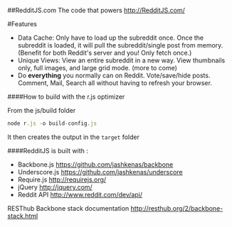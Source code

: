 ##RedditJS.com
The code that powers <http://RedditJS.com/>

#Features
 * Data Cache:  Only have to load up the subreddit once.  Once the subreddit is loaded, it will pull the subreddit/single post from memory. (Benefit for both Reddit's server and you!  Only fetch once.)
 * Unique Views:  View an entire subreddit in a new way.  View thumbnails only, full images, and large grid mode.  (more to come)
 * Do **everything** you normally can on Reddit.  Vote/save/hide posts.  Comment, Mail, Search all without having to refresh your browser.

####How to build with the r.js optimizer

From the js/build folder

```js
node r.js -o build-config.js
```

It then creates the output in the `target` folder



####RedditJS is built with :
 * Backbone.js <https://github.com/jashkenas/backbone>
 * Underscore.js <https://github.com/jashkenas/underscore>
 * Require.js <http://requirejs.org/>
 * jQuery <http://jquery.com/>
 * Reddit API <http://www.reddit.com/dev/api/>


RESThub Backbone stack documentation <http://resthub.org/2/backbone-stack.html>


